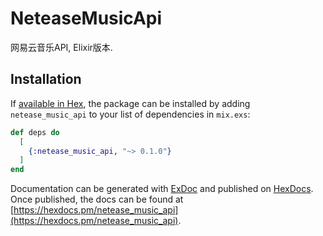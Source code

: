 # NeteaseMusicApi
网易云音乐API, Elixir版本.

## Installation

If [available in Hex](https://hex.pm/docs/publish), the package can be installed
by adding `netease_music_api` to your list of dependencies in `mix.exs`:

```elixir
def deps do
  [
    {:netease_music_api, "~> 0.1.0"}
  ]
end
```

Documentation can be generated with [ExDoc](https://github.com/elixir-lang/ex_doc)
and published on [HexDocs](https://hexdocs.pm). Once published, the docs can
be found at [https://hexdocs.pm/netease_music_api](https://hexdocs.pm/netease_music_api).

